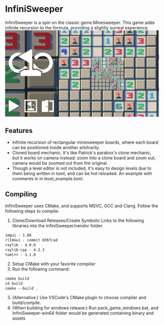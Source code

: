 # InfiniSweeper
InfiniSweeper is a spin on the classic game Minesweeper. This game adds infinite recursion to the formula, providing a slightly surreal experience.
![Menu Screenshot](https://raw.githubusercontent.com/Ataraxia-Mechanica/InfiniSweeper/master/screenshots/Title.png)
## Features
- Infinite recursion of rectangular minesweeper boards, where each board can be positioned inside another arbitrarily.
- Cloned board mechanic. It's like Patrick's parabox's clone mechanic, but it works on camera instead: zoom into a clone board and zoom out, camera would be zoomed out from the original.
- Though a level editor is not included, it's easy to design levels due to them being written in toml, and can be hot reloaded. An example with comments in in level_example.toml.
## Compiling
InfiniSweeper uses CMake, and supports MSVC, GCC and Clang.
Follow the following steps to compile:
1. Clone/Download Releases/Create Symbolic Links to the following libraries into the InfiniSweeper/vendor folder:
```
imgui - 1.88
rlImGui - commit 036fcad
raylib - 4.0.0
raylib-cpp - 4.2.3
toml++ - 3.1.0
```
2. Setup CMake with your favorite compilier
3. Run the following command:
```
cmake build
cd build
cmake --build .
```
3. (Alternative:) Use VSCode's CMake plugin to choose compiler and build/compile.
4. (When building for windows release:) Run pack_game_windows.bat, and InfiniSweeper-win64 folder would be generated containing binary and assets
